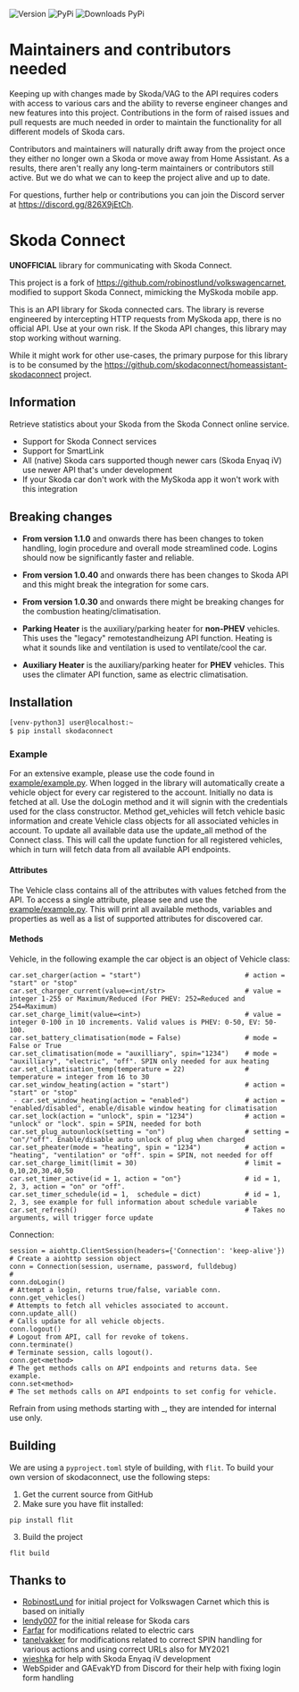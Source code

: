 ![Version](https://img.shields.io/github/v/release/skodaconnect/skodaconnect?include_prereleases)
![PyPi](https://img.shields.io/pypi/v/skodaconnect?label=latest%20pypi)
![Downloads PyPi](https://img.shields.io/pypi/dm/skodaconnect)

# **Maintainers and contributors needed**

Keeping up with changes made by Skoda/VAG to the API requires coders with access to various cars and the ability to reverse engineer changes and new features into this project. Contributions in the form of raised issues and pull requests are much needed in order to maintain the functionality for all different models of Skoda cars.

Contributors and maintainers will naturally drift away from the project once they either no longer own a Skoda or move away from Home Assistant. As a results, there aren't really any long-term maintainers or contributors still active. But we do what we can to keep the project alive and up to date.

For questions, further help or contributions you can join the Discord server at https://discord.gg/826X9jEtCh.

# Skoda Connect

**UNOFFICIAL** library for communicating with Skoda Connect.

This project is a fork of https://github.com/robinostlund/volkswagencarnet, modified to support Skoda Connect, mimicking the MySkoda mobile app.

This is an API library for Skoda connected cars.
The library is reverse engineered by intercepting HTTP requests from
MySkoda app, there is no official API. Use at your own risk.
If the Skoda API changes, this library may stop working without warning.

While it might work for other use-cases, the primary purpose for this library is to be consumed by the https://github.com/skodaconnect/homeassistant-skodaconnect project.

## Information

Retrieve statistics about your Skoda from the Skoda Connect online service.
* Support for Skoda Connect services
* Support for SmartLink
* All (native) Skoda cars supported though newer cars (Skoda Enyaq iV) use newer API that's under development
* If your Skoda car don't work with the MySkoda app it won't work with this integration

## Breaking changes

- **From version 1.1.0** and onwards there has been changes to token handling, login procedure and overall mode streamlined code. Logins should now be significantly faster and reliable.

- **From version 1.0.40** and onwards there has been changes to Skoda API and this might break the integration for some cars.

- **From version 1.0.30** and onwards there might be breaking changes for the combustion heating/climatisation.

- **Parking Heater** is the auxiliary/parking heater for **non-PHEV** vehicles. This uses the "legacy" remotestandheizung API function.
Heating is what it sounds like and ventilation is used to ventilate/cool the car.

- **Auxiliary Heater** is the auxiliary/parking heater for **PHEV** vehicles. This uses the climater API function, same as electric climatisation.

## Installation

```sh
[venv-python3] user@localhost:~
$ pip install skodaconnect
```

### Example

For an extensive example, please use the code found in [example/example.py](example/example.py).
When logged in the library will automatically create a vehicle object for every car registered to the account. Initially no data is fetched at all. Use the doLogin method and it will signin with the credentials used for the class constructor.
Method get_vehicles will fetch vehicle basic information and create Vehicle class objects for all associated vehicles in account.
To update all available data use the update_all method of the Connect class. This will call the update function for all registered vehicles, which in turn will fetch data from all available API endpoints.

#### Attributes

The Vehicle class contains all of the attributes with values fetched from the API.
To access a single attribute, please see and use the [example/example.py](example/example.py).
This will print all available methods, variables and properties as well as a list of supported attributes for discovered car.

#### Methods

Vehicle, in the following example the car object is an object of Vehicle class:
```
car.set_charger(action = "start")                          # action = "start" or "stop"
car.set_charger_current(value=<int/str>                    # value = integer 1-255 or Maximum/Reduced (For PHEV: 252=Reduced and 254=Maximum)
car.set_charge_limit(value=<int>)                          # value = integer 0-100 in 10 increments. Valid values is PHEV: 0-50, EV: 50-100.
car.set_battery_climatisation(mode = False)                # mode = False or True
car.set_climatisation(mode = "auxilliary", spin="1234")    # mode = "auxilliary", "electric", "off". SPIN only needed for aux heating
car.set_climatisation_temp(temperature = 22)               # temperature = integer from 16 to 30
car.set_window_heating(action = "start")                   # action = "start" or "stop"
 - car.set_window_heating(action = "enabled")              # action = "enabled/disabled", enable/disable window heating for climatisation
car.set_lock(action = "unlock", spin = "1234")             # action = "unlock" or "lock". spin = SPIN, needed for both
car.set_plug_autounlock(setting = "on")                    # setting = "on"/"off". Enable/disable auto unlock of plug when charged
car.set_pheater(mode = "heating", spin = "1234")           # action = "heating", "ventilation" or "off". spin = SPIN, not needed for off
car.set_charge_limit(limit = 30)                           # limit = 0,10,20,30,40,50
car.set_timer_active(id = 1, action = "on"}                # id = 1, 2, 3, action = "on" or "off".
car.set_timer_schedule(id = 1,  schedule = dict)           # id = 1, 2, 3, see example for full information about schedule variable
car.set_refresh()                                          # Takes no arguments, will trigger force update
```

Connection:
```
session = aiohttp.ClientSession(headers={'Connection': 'keep-alive'})   # Create a aiohttp session object
conn = Connection(session, username, password, fulldebug)               #
conn.doLogin()                                                         # Attempt a login, returns true/false, variable conn.
conn.get_vehicles()                                                     # Attempts to fetch all vehicles associated to account.
conn.update_all()                                                       # Calls update for all vehicle objects.
conn.logout()                                                           # Logout from API, call for revoke of tokens.
conn.terminate()                                                        # Terminate session, calls logout().
conn.get<method>                                                        # The get methods calls on API endpoints and returns data. See example.
conn.set<method>                                                        # The set methods calls on API endpoints to set config for vehicle.
```
Refrain from using methods starting with _, they are intended for internal use only.

## Building
We are using a `pyproject.toml` style of building, with `flit`.
To build your own version of skodaconnect, use the following steps:

1. Get the current source from GitHub
2. Make sure you have flit installed:
```
pip install flit
```
3. Build the project
```
flit build
```

## Thanks to

- [RobinostLund](https://github.com/robinostlund/volkswagencarnet) for initial project for Volkswagen Carnet which this is based on initially
- [lendy007](https://github.com/lendy007) for the initial release for Skoda cars
- [Farfar](https://github.com/Farfar) for modifications related to electric cars
- [tanelvakker](https://github.com/tanelvakker) for modifications related to correct SPIN handling for various actions and using correct URLs also for MY2021
- [wieshka](https://github.com/wieshka) for help with Skoda Enyaq iV development
- WebSpider and GAEvakYD from Discord for their help with fixing login form handling
